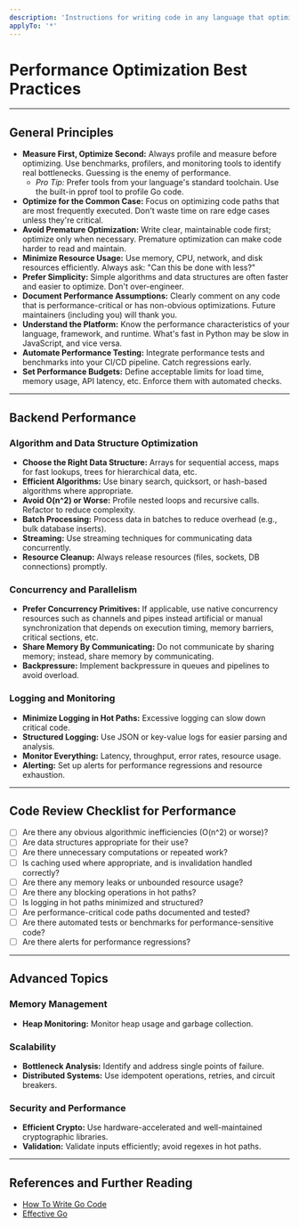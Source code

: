 ```yaml
---
description: 'Instructions for writing code in any language that optimizes runtime performance'
applyTo: '*'
---
```


# Performance Optimization Best Practices

---

## General Principles

- **Measure First, Optimize Second:** Always profile and measure before optimizing. Use benchmarks, profilers, and monitoring tools to identify real bottlenecks. Guessing is the enemy of performance.
  - *Pro Tip:* Prefer tools from your language's standard toolchain. Use the built-in pprof tool to profile Go code.
- **Optimize for the Common Case:** Focus on optimizing code paths that are most frequently executed. Don't waste time on rare edge cases unless they're critical.
- **Avoid Premature Optimization:** Write clear, maintainable code first; optimize only when necessary. Premature optimization can make code harder to read and maintain.
- **Minimize Resource Usage:** Use memory, CPU, network, and disk resources efficiently. Always ask: "Can this be done with less?"
- **Prefer Simplicity:** Simple algorithms and data structures are often faster and easier to optimize. Don't over-engineer.
- **Document Performance Assumptions:** Clearly comment on any code that is performance-critical or has non-obvious optimizations. Future maintainers (including you) will thank you.
- **Understand the Platform:** Know the performance characteristics of your language, framework, and runtime. What's fast in Python may be slow in JavaScript, and vice versa.
- **Automate Performance Testing:** Integrate performance tests and benchmarks into your CI/CD pipeline. Catch regressions early.
- **Set Performance Budgets:** Define acceptable limits for load time, memory usage, API latency, etc. Enforce them with automated checks.

---

## Backend Performance

### Algorithm and Data Structure Optimization
- **Choose the Right Data Structure:** Arrays for sequential access, maps for fast lookups, trees for hierarchical data, etc.
- **Efficient Algorithms:** Use binary search, quicksort, or hash-based algorithms where appropriate.
- **Avoid O(n^2) or Worse:** Profile nested loops and recursive calls. Refactor to reduce complexity.
- **Batch Processing:** Process data in batches to reduce overhead (e.g., bulk database inserts).
- **Streaming:** Use streaming techniques for communicating data concurrently.
- **Resource Cleanup:** Always release resources (files, sockets, DB connections) promptly.

### Concurrency and Parallelism
- **Prefer Concurrency Primitives:** If applicable, use native concurrency resources such as channels and pipes instead artificial or manual synchronization that depends on execution timing, memory barriers, critical sections, etc.
- **Share Memory By Communicating:** Do not communicate by sharing memory; instead, share memory by communicating.
- **Backpressure:** Implement backpressure in queues and pipelines to avoid overload.

### Logging and Monitoring
- **Minimize Logging in Hot Paths:** Excessive logging can slow down critical code.
- **Structured Logging:** Use JSON or key-value logs for easier parsing and analysis.
- **Monitor Everything:** Latency, throughput, error rates, resource usage.
- **Alerting:** Set up alerts for performance regressions and resource exhaustion.

---

## Code Review Checklist for Performance

- [ ] Are there any obvious algorithmic inefficiencies (O(n^2) or worse)?
- [ ] Are data structures appropriate for their use?
- [ ] Are there unnecessary computations or repeated work?
- [ ] Is caching used where appropriate, and is invalidation handled correctly?
- [ ] Are there any memory leaks or unbounded resource usage?
- [ ] Are there any blocking operations in hot paths?
- [ ] Is logging in hot paths minimized and structured?
- [ ] Are performance-critical code paths documented and tested?
- [ ] Are there automated tests or benchmarks for performance-sensitive code?
- [ ] Are there alerts for performance regressions?

---

## Advanced Topics

### Memory Management
- **Heap Monitoring:** Monitor heap usage and garbage collection.

### Scalability
- **Bottleneck Analysis:** Identify and address single points of failure.
- **Distributed Systems:** Use idempotent operations, retries, and circuit breakers.

### Security and Performance
- **Efficient Crypto:** Use hardware-accelerated and well-maintained cryptographic libraries.
- **Validation:** Validate inputs efficiently; avoid regexes in hot paths.

---

## References and Further Reading
- [How To Write Go Code](https://go.dev/doc/code)
- [Effective Go](https://go.dev/doc/effective_go)
